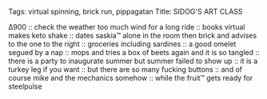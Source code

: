 Tags: virtual spinning, brick run, pippagatan
Title: SIDOG'S ART CLASS
  
∆900 :: check the weather too much wind for a long ride :: books virtual makes keto shake :: dates saskia™ alone in the room then brick and advises  to the one to the right :: groceries including sardines :: a good omelet segued by a nap :: mops and tries a box of beets again and it is so tangled :: there is a party to inaugurate summer but summer failed to show up :: it is a turkey leg if you want :: but there are so many fucking buttons :: and of course mike and the mechanics somehow :: while the fruit™ gets ready for steelpulse  